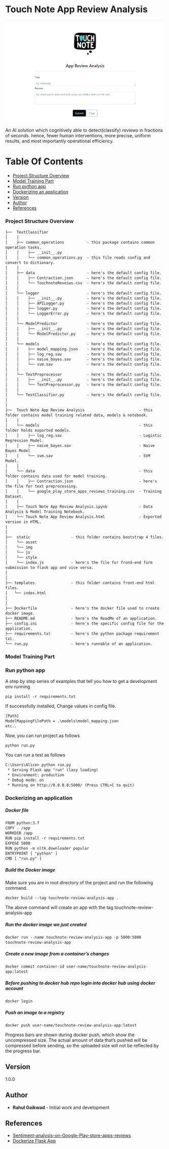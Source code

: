 # Touch Note App Review Analysis

![Touch Note App Review Analysos](https://github.com/rahulgaikwad2010/touch-note-app-review-analysis/blob/main/static/img/touchnote_app.png?raw=true)

An AI solution which cognitively able to detect(classify) reviews in fractions of seconds. hence, fewer human interventions, more precise, uniform results, and most importantly operational efficiency.

# Table Of Contents
-  [Project Structure Overview](#project-structure-overview)
-  [Model Training Part](#model-training-part)
-  [Run python app](#run-python-app)
-  [Dockerizing an application](#dockerizing-an-application)
-  [Version](#version)
-  [Author](#author)
-  [References](#references)



### Project Structure Overview
```
├──  TextClassifier
│    │
│    ├── common_operations          - this package contains common operation tasks.
│    │    ├── __init__.py
│    │    └── common_operations.py  - this file reads config and convert to dictionary.
│    │
│    ├── data                       - here's the default config file.
│    │    ├── Contraction.json      - here's the default config file.
│    │    └── TouchnoteReveiws.csv  - here's the default config file.
│    │
│    └── logger                     - here's the default config file.
│    │    ├── __init__.py           - here's the default config file.
│    │    ├── APILogger.py          - here's the default config file.
│    │    ├── logger.py             - here's the default config file.
│    │    └── LoggerError.py        - here's the default config file.
│    │
│    └── ModelPredictor             - here's the default config file.
│    │    ├── __init__.py           - here's the default config file.
│    │    └── ModelPredictor.py     - here's the default config file.
│    │
│    └── models                     - here's the default config file.
│    │    ├── model_mapping.json    - here's the default config file.
│    │    ├── log_reg.sav           - here's the default config file.
│    │    ├── naive_bayes.sav       - here's the default config file.
│    │    └── svm.sav               - here's the default config file.
│    │
│    └── TextPreprocessor           - here's the default config file.
│    │    ├── __init__.py           - here's the default config file.
│    │    └── TextPreprocessor.py   - here's the default config file.
│    │
│    └── TextClassifier.py          - here's the default config file.
│
│
├──  Touch Note App Review Analysis                        - this folder contains model training related data, models & notebook.
|    |
│    └── models                                            - this folder holds exported models.
│    │    ├── log_reg.sav                                  - Logistic Regression Model.
│    │    ├── naive_bayes.sav                              - Naive Bayes Model
│    │    └── svm.sav                                      - SVM Model.
│    │
│    └── data                                              - this folder contains data used for model training.
│    │    ├── Contraction.json                             - here's the file for text preprocessing.
│    │    └── google_play_store_apps_reviews_training.csv  - Training Dataset.
|    |
│    ├── Touch Note App Review Analysis.ipynb              - Data Analysis & Model Training Notebook.
│    └── Touch Note App Review Analysis.html               - Exported version in HTML.
|
│
├──  static                  - this folder contains bootstrap 4 files.
│    └── asset
│    └── img
│    └── js
│    └── style
│    └── index.js            - here's the file for frond-end form submission to flask app and vice versa.
│
│
├── templates                - this folder contains front-end html files.
│   └── index.html
│
│
├── Dockerfile               - here's the docker file used to create docker image.
├── README.md                - here's the ReadMe of an application.
├── config.ini               - here's the specific config file for the application.
├── requirements.txt         - here's the python package requirement txt.
└── run.py                   - here's runnable of an application.
```

### Model Training Part


### Run python app

A step by step series of examples that tell you how to get a development env running

```
pip install -r requirements.txt
```

If successfully installed, Change values in config file.
```
[Path]
ModelMappingFilePath = .\models\model_mapping.json
etc..
```

Now, you can run project as follows
```
python run.py
```

You can run a test as follows
```
C:\Users\Alice> python run.py
 * Serving Flask app "run" (lazy loading)
 * Environment: production
 * Debug mode: on
 * Running on http://0.0.0.0:5000/ (Press CTRL+C to quit)
```

### Dockerizing an application

##### Docker file
```
FROM python:3.7 
COPY . /app
WORKDIR /app
RUN pip install -r requirements.txt 
EXPOSE 5000
RUN python -m nltk.downloader popular
ENTRYPOINT [ "python" ] 
CMD [ "run.py" ] 
```

##### Build the Docker image

Make sure you are in root directory of the project and run the following command.

```
docker build --tag touchnote-review-analysis-app .
```

The above command will create an app with the tag touchnote-review-analysis-app

##### Run the docker image we just created

```
docker run --name touchnote-review-analysis-app -p 5000:5000 touchnote-review-analysis-app
```
 
##### Create a new image from a container’s changes

```
docker commit container-id user-name/touchnote-review-analysis-app:latest
```

##### Before pushing to docker hub repo login into docker hub using docker account

```
docker login
```

##### Push an image to a registry

```
docker push user-name/touchnote-review-analysis-app:latest
```

Progress bars are shown during docker push, which show the uncompressed size. The actual amount of data that’s pushed will be compressed before sending, so the uploaded size will not be reflected by the progress bar.

## Version

1.0.0 

## Author

* **Rahul Gaikwad** - Initial work and development

## References

* [Sentiment-analysis-on-Google-Play-store-apps-reviews](https://github.com/Hrd2D/Sentiment-analysis-on-Google-Play-store-apps-reviews/blob/master/main.ipynb)
* [Dockerize Flask App](https://www.geeksforgeeks.org/dockerize-your-flask-app/)
